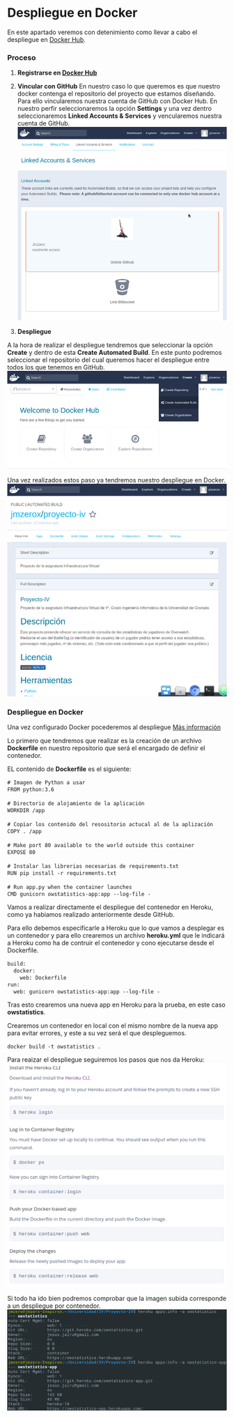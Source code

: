 # Despliegue en Docker

En este apartado veremos con detenimiento como llevar a cabo el despliegue en [Docker Hub](https://hub.docker.com/).

### Proceso
1. **Registrarse en [Docker Hub](https://hub.docker.com/)**

2. **Vincular con GitHub**
  En nuestro caso lo que queremos es que nuestro docker contenga el repositorio del proyecto que estamos diseñando.
  Para ello vincularemos nuestra cuenta de GitHub con Docker Hub.
  En nuestro perfir seleccionaremos la opción **Settings**  y una vez dentro seleccionaremos **Linked Accounts & Services** y vencularemos nuestra cuenta de GitHub.
  ![vinculacion](https://github.com/JmZero/Proyecto-IV/blob/master/img/vinculacion.png)

3. **Despliegue**

  A la hora de realizar el despliegue tendremos que seleccionar la opción **Create** y dentro de esta **Create Automated Build**. En este punto podremos seleccionar el repositorio del cual queremos hacer el despliegue entre todos los que tenemos en GitHub.
  ![create-dockerhub](https://github.com/JmZero/Proyecto-IV/blob/master/img/create-dockerhub.png)

  Una vez realizados estos paso ya tendremos nuestro despliegue en Docker.
  ![resultado-despliegue](https://github.com/JmZero/Proyecto-IV/blob/master/img/resultado-despliegue.png)

### Despliegue en Docker
Una vez configurado Docker pocederemos al despliegue [Más información](https://docs.docker.com/get-started/)

Lo primero que tendremos que realizar es la creación de un archivo **Dockerfile** en nuestro repositorio que será el encargado de definir el contenedor.

EL contenido de **Dockerfile** es el siguiente:

```
# Imagen de Python a usar
FROM python:3.6

# Directorio de alojamiento de la aplicación
WORKDIR /app

# Copiar los contenido del resositorio actucal al de la aplización
COPY . /app

# Make port 80 available to the world outside this container
EXPOSE 80

# Instalar las librerias necesarias de requirements.txt
RUN pip install -r requirements.txt

# Run app.py when the container launches
CMD gunicorn owstatistics-app:app --log-file -
```
Vamos a realizar directamente el despliegue del contenedor en Heroku, como ya habiamos realizado anteriormente desde GitHub.

Para ello debemos especificarle a Heroku que lo que vamos a desplegar es un contenedor y para ello crearemos un archivo **heroku.yml** que le indicará a Heroku como ha de contruir el contenedor y cono ejecutarse desde el Dockerfile.

```
build:
  docker:
    web: Dockerfile
run:
  web: gunicorn owstatistics-app:app --log-file -
```

Tras esto crearemos una nueva app en Heroku para la prueba, en este caso **owstatistics**.

Crearemos un contenedor en local con el mismo nombre de la nueva app para evitar errores, y este a su vez será el que despleguemos.

```
docker build -t owstatistics .
```

Para reaizar el despliegue seguiremos los pasos que nos da Heroku:
![proceso-despliegue](https://github.com/JmZero/Proyecto-IV/blob/master/img/proceso-despliegue.png)

Si todo ha ido bien podremos comprobar que la imagen subida corresponde a un despliegue por contenedor.
![desplegar-contenedor](https://github.com/JmZero/Proyecto-IV/blob/master/img/desplegar-contenedor.png)
